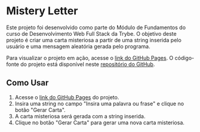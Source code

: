 # Mistery Letter

Este projeto foi desenvolvido como parte do Módulo de Fundamentos do curso de Desenvolvimento Web Full Stack da Trybe. O objetivo deste projeto é criar uma carta misteriosa a partir de uma string inserida pelo usuário e uma mensagem aleatória gerada pelo programa.

Para visualizar o projeto em ação, acesse o [link do GitHub Pages](https://leozanette.github.io/mistery-letter/). O código-fonte do projeto está disponível neste [repositório do GitHub](https://github.com/leozanette/mistery-letter).

## Como Usar

1. Acesse o [link do GitHub Pages](https://leozanette.github.io/mistery-letter/) do projeto.
2. Insira uma string no campo "Insira uma palavra ou frase" e clique no botão "Gerar Carta".
3. A carta misteriosa será gerada com a string inserida.
4. Clique no botão "Gerar Carta" para gerar uma nova carta misteriosa.
